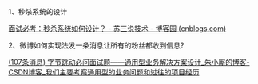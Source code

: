 1、秒杀系统的设计

[面试必考：秒杀系统如何设计？ - 苏三说技术 - 博客园 (cnblogs.com)](https://www.cnblogs.com/12lisu/p/15154397.html)

2、微博如何实现法发一条消息让所有的粉丝都收到信息?

[(107条消息) 字节跳动必问面试题——通用型业务解决方案设计_朱小厮的博客-CSDN博客_我们主要考察通用型的业务问题和过往的项目经历](https://blog.csdn.net/u013256816/article/details/100570732/)